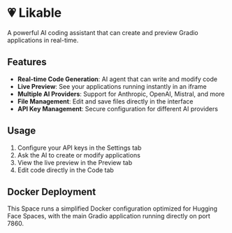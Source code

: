 # 💗 Likable

A powerful AI coding assistant that can create and preview Gradio applications in real-time.

## Features

- **Real-time Code Generation**: AI agent that can write and modify code
- **Live Preview**: See your applications running instantly in an iframe
- **Multiple AI Providers**: Support for Anthropic, OpenAI, Mistral, and more
- **File Management**: Edit and save files directly in the interface
- **API Key Management**: Secure configuration for different AI providers

## Usage

1. Configure your API keys in the Settings tab
2. Ask the AI to create or modify applications
3. View the live preview in the Preview tab
4. Edit code directly in the Code tab

## Docker Deployment

This Space runs a simplified Docker configuration optimized for Hugging Face Spaces, with the main Gradio application running directly on port 7860.
